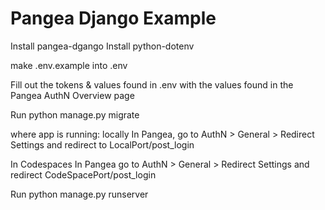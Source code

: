# Pangea Django Example

Install pangea-dgango
Install python-dotenv

make .env.example into .env

Fill out the tokens & values found in .env with the values found in the Pangea AuthN Overview page

Run python manage.py migrate

where app is running:
locally
    In Pangea, go to AuthN > General > Redirect Settings and redirect to LocalPort/post_login

In Codespaces
    In Pangea go to AuthN > General > Redirect Settings and redirect CodeSpacePort/post_login

Run python manage.py runserver